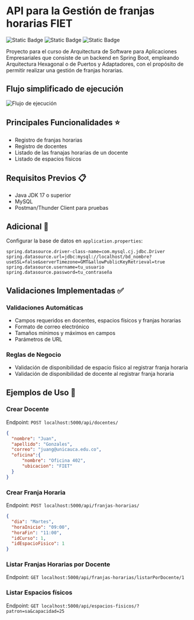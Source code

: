 # API para la Gestión de franjas horarias FIET 
![Static Badge](https://img.shields.io/badge/Spring%20Boot-3.3.5-1b1f23?style=for-the-badge&logo=spring%20boot&logoColor=white&labelColor=6cb52d) ![Static Badge](https://img.shields.io/badge/JDK-17-1b1f23?style=for-the-badge&logo=openjdk&logoColor=white&labelColor=orange) ![Static Badge](https://img.shields.io/badge/MySQL-4d7ca0?style=for-the-badge&logo=mysql&logoColor=white) 

Proyecto para el curso de Arquitectura de Software para Aplicaciones Empresariales que consiste de un backend en Spring Boot, empleando Arquitectura Hexagonal o de Puertos y Adaptadores, con el propósito de permitir realizar una gestión de franjas horarias.

## Flujo simplificado de ejecución
![Flujo de ejecución](https://github.com/user-attachments/assets/d9886481-b3b3-420a-bc42-b46c968e2488)

## Principales Funcionalidades ⭐

* Registro de franjas horarias
* Registro de docentes
* Listado de las franajas horarias de un docente
* Listado de espacios físicos

## Requisitos Previos 📋

* Java JDK 17 o superior
* MySQL
* Postman/Thunder Client para pruebas

## Adicional 🔧

Configurar la base de datos en `application.properties`:
```properties
spring.datasource.driver-class-name=com.mysql.cj.jdbc.Driver
spring.datasource.url=jdbc:mysql://localhost/bd_nombre?useSSL=false&serverTimezone=GMT&allowPublicKeyRetrieval=true
spring.datasource.username=tu_usuario
spring.datasource.password=tu_contraseña
```

## Validaciones Implementadas ✅

### Validaciones Automáticas
* Campos requeridos en docentes, espacios físicos y franjas horarias
* Formato de correo electrónico
* Tamaños mínimos y máximos en campos
* Parámetros de URL

### Reglas de Negocio
* Validación de disponibilidad de espacio físico al registrar franja horaria
* Validación de disponibilidad de docente al registrar franja horaria

## Ejemplos de Uso 📝

### Crear Docente
Endpoint: `POST localhost:5000/api/docentes/`

```json
{
  "nombre": "Juan",
  "apellido": "Gonzales",
  "correo": "juang@unicauca.edu.co",
  "oficina":{
      "nombre": "Oficina 402",
      "ubicacion": "FIET"
  }
}
```

### Crear Franja Horaria
Endpoint: `POST localhost:5000/api/franjas-horarias/`

```json
{
  "dia": "Martes",
  "horaInicio": "09:00",
  "horaFin": "11:00",
  "idCurso": 1,
  "idEspacioFisico": 1
}
```

### Listar Franjas Horarias por Docente
Endpoint: `GET localhost:5000/api/franjas-horarias/listarPorDocente/1`

### Listar Espacios físicos
Endpoint: `GET localhost:5000/api/espacios-fisicos/?patron=sa&capacidad=25`
